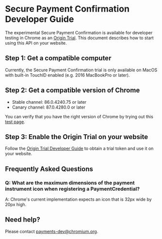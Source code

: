 # Secure Payment Confirmation Developer Guide

The experimental Secure Payment Confirmation is available for developer testing in Chrome as an [Origin Trial](https://github.com/GoogleChrome/OriginTrials). This document describes how to start using this API on your website.

## Step 1: Get a compatible computer

Currently, the Secure Payment Confirmation trial is only available on MacOS with built-in TouchID enabled (e.g. 2016 MacBookPro or later).

## Step 2: Get a compatible version of Chrome

* Stable channel: 86.0.4240.75 or later
* Canary channel: 87.0.4280.0 or later

You can verify that you have the right version of Chrome by trying out this [test page](https://rsolomakhin.github.io/pr/spc/).

## Step 3: Enable the Origin Trial on your website

Follow the [Origin Trial Developer Guide](https://github.com/GoogleChrome/OriginTrials/blob/gh-pages/developer-guide.md) to obtain a trial token and use it on your website. 

## Frequently Asked Questions

### Q: What are the maximum dimensions of the payment instrument icon when registering a PaymentCredential?
A: Chrome's current implementation expects an icon that is 32px wide by 20px high.

## Need help?

Please contact payments-dev@chromium.org.
